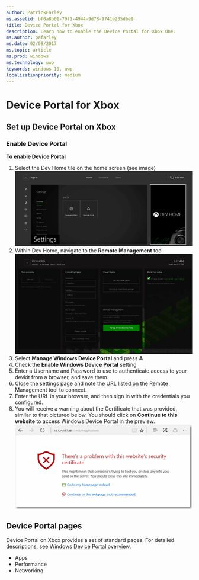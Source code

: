 ```yaml
---
author: PatrickFarley
ms.assetid: bf0a8b01-79f1-4944-9d78-9741e235dbe9
title: Device Portal for Xbox
description: Learn how to enable the Device Portal for Xbox One.
ms.author: pafarley
ms.date: 02/08/2017
ms.topic: article
ms.prod: windows
ms.technology: uwp
keywords: windows 10, uwp
localizationpriority: medium
---
```

# Device Portal for Xbox


## Set up Device Portal on Xbox

### Enable Device Portal

**To enable Device Portal**

1. Select the Dev Home tile on the home screen (see image)  
![Device Portal DevHome](images/device-portal/xbox-dev-home-tile.png)
2. Within Dev Home, navigate to the **Remote Management** tool 
![Device Portal RemoteManagement Tool](images/device-portal/xbox-remote-management-tool.png)
3. Select **Manage Windows Device Portal** and press **A**
4. Check the **Enable Windows Device Portal** setting
5. Enter a Username and Password to use to authenticate access to your devkit from a browser, and save them.
6. Close the settings page and note the URL listed on the Remote Management tool to connect.
7. Enter the URL in your browser, and then sign in with the credentials you configured.
8. You will receive a warning about the Certificate that was provided, similar to that pictured below. You should click on **Continue to this website** to access Windows Device Portal in the preview.
![Device Portal Certificate Error](images/device-portal/xbox-certificate-error.png)

## Device Portal pages

Device Portal on Xbox provides a set of standard pages. For detailed descriptions, see [Windows Device Portal overview](device-portal.md).

- Apps
- Performance
- Networking
